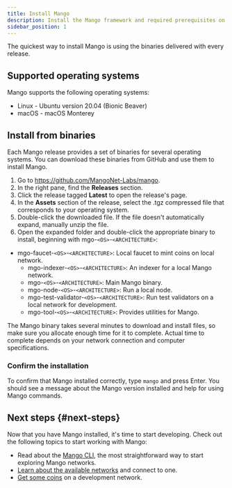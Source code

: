 ```yaml
---
title: Install Mango
description: Install the Mango framework and required prerequisites on your system, including the Mango command line interface to interact with the Mango network.
sidebar_position: 1
---
```


The quickest way to install Mango is using the binaries delivered with every release. 

## Supported operating systems

Mango supports the following operating systems:

- Linux - Ubuntu version 20.04 (Bionic Beaver)
- macOS - macOS Monterey

## Install from binaries
Each Mango release provides a set of binaries for several operating systems. You can download these binaries from GitHub and use them to install Mango.

1. Go to https://github.com/MangoNet-Labs/mango.
1. In the right pane, find the **Releases** section.
1. Click the release tagged **Latest** to open the release's page.
1. In the **Assets** section of the release, select the .tgz compressed file that corresponds to your operating system.
1. Double-click the downloaded file. If the file doesn't automatically expand, manually unzip the file.
1. Open the expanded folder and double-click the appropriate binary to install, beginning with mgo-`<OS>`-`<ARCHITECTURE>`:
- mgo-faucet-`<OS>`-`<ARCHITECTURE>`: Local faucet to mint coins on local network.
    - mgo-indexer-`<OS>`-`<ARCHITECTURE>`: An indexer for a local Mango network.
    - mgo-`<OS>`-`<ARCHITECTURE>`: Main Mango binary.
    - mgo-node-`<OS>`-`<ARCHITECTURE>`: Run a local node.
    - mgo-test-validator-`<OS>`-`<ARCHITECTURE>`: Run test validators on a local network for development.
    - mgo-tool-`<OS>`-`<ARCHITECTURE>`: Provides utilities for Mango.

The Mango binary takes several minutes to download and install files, so make sure you allocate enough time for it to complete. Actual time to complete depends on your network connection and computer specifications.

### Confirm the installation

To confirm that Mango installed correctly, type `mango` and press Enter. You should see a message about the Mango version installed and help for using Mango commands.

## Next steps {#next-steps}
Now that you have Mango installed, it's time to start developing. Check out the following topics to start working with Mango:

- Read about the [Mango CLI](/docs/references/cli/client), the most straightforward way to start exploring Mango networks.
- [Learn about the available networks](./connect) and connect to one.
- [Get some coins](./get-coins) on a development network.